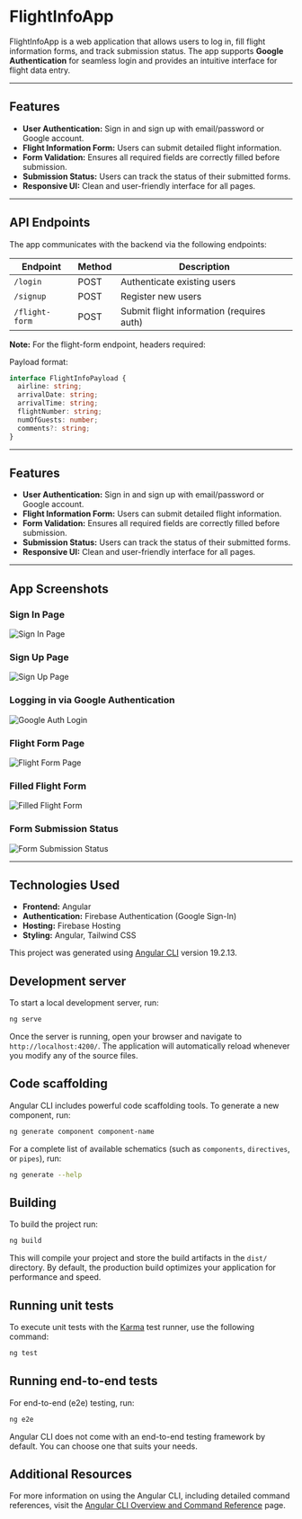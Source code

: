 # FlightInfoApp

FlightInfoApp is a web application that allows users to log in, fill flight information forms, and track submission status. The app supports **Google Authentication** for seamless login and provides an intuitive interface for flight data entry.

---

## Features

- **User Authentication:** Sign in and sign up with email/password or Google account.
- **Flight Information Form:** Users can submit detailed flight information.
- **Form Validation:** Ensures all required fields are correctly filled before submission.
- **Submission Status:** Users can track the status of their submitted forms.
- **Responsive UI:** Clean and user-friendly interface for all pages.

---

## API Endpoints

The app communicates with the backend via the following endpoints:

| Endpoint       | Method | Description                                      |
|----------------|--------|--------------------------------------------------|
| `/login`       | POST   | Authenticate existing users                      |
| `/signup`      | POST   | Register new users                               |
| `/flight-form` | POST   | Submit flight information (requires auth)       |

**Note:** For the flight-form endpoint, headers required:


Payload format:

```ts
interface FlightInfoPayload { 
  airline: string;
  arrivalDate: string;
  arrivalTime: string;
  flightNumber: string;
  numOfGuests: number;
  comments?: string;
}
```


---

## Features

- **User Authentication:** Sign in and sign up with email/password or Google account.
- **Flight Information Form:** Users can submit detailed flight information.
- **Form Validation:** Ensures all required fields are correctly filled before submission.
- **Submission Status:** Users can track the status of their submitted forms.
- **Responsive UI:** Clean and user-friendly interface for all pages.

---

## App Screenshots

### Sign In Page
![Sign In Page](https://github.com/user-attachments/assets/d641f276-6aee-4da7-aa3c-034cb6328a65)

### Sign Up Page
![Sign Up Page](https://github.com/user-attachments/assets/71110d2e-f5f2-4c86-b070-40f75c8f3906)

### Logging in via Google Authentication
![Google Auth Login](https://github.com/user-attachments/assets/88fdbe33-626c-45a9-9429-facac3eb1b67)

### Flight Form Page
![Flight Form Page](https://github.com/user-attachments/assets/eae60f14-680e-4942-904d-cfd62c2be99a)

### Filled Flight Form
![Filled Flight Form](https://github.com/user-attachments/assets/f7055ce0-b1ce-4e66-8151-5dd449eb40b3)

### Form Submission Status
![Form Submission Status](https://github.com/user-attachments/assets/77faeaca-ca19-464f-892e-ff23eba10fb4)

---

## Technologies Used

- **Frontend:** Angular
- **Authentication:** Firebase Authentication (Google Sign-In)
- **Hosting:** Firebase Hosting
- **Styling:** Angular, Tailwind CSS


This project was generated using [Angular CLI](https://github.com/angular/angular-cli) version 19.2.13.

## Development server

To start a local development server, run:

```bash
ng serve
```

Once the server is running, open your browser and navigate to `http://localhost:4200/`. The application will automatically reload whenever you modify any of the source files.

## Code scaffolding

Angular CLI includes powerful code scaffolding tools. To generate a new component, run:

```bash
ng generate component component-name
```

For a complete list of available schematics (such as `components`, `directives`, or `pipes`), run:

```bash
ng generate --help
```

## Building

To build the project run:

```bash
ng build
```

This will compile your project and store the build artifacts in the `dist/` directory. By default, the production build optimizes your application for performance and speed.

## Running unit tests

To execute unit tests with the [Karma](https://karma-runner.github.io) test runner, use the following command:

```bash
ng test
```

## Running end-to-end tests

For end-to-end (e2e) testing, run:

```bash
ng e2e
```

Angular CLI does not come with an end-to-end testing framework by default. You can choose one that suits your needs.

## Additional Resources

For more information on using the Angular CLI, including detailed command references, visit the [Angular CLI Overview and Command Reference](https://angular.dev/tools/cli) page.
